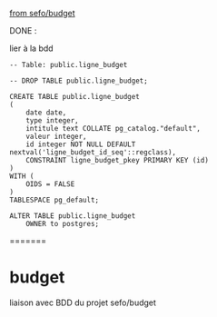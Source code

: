 [from sefo/budget](https://github.com/sefo/budget)

DONE :

lier à la bdd

``` 
-- Table: public.ligne_budget

-- DROP TABLE public.ligne_budget;

CREATE TABLE public.ligne_budget
(
    date date,
    type integer,
    intitule text COLLATE pg_catalog."default",
    valeur integer,
    id integer NOT NULL DEFAULT nextval('ligne_budget_id_seq'::regclass),
    CONSTRAINT ligne_budget_pkey PRIMARY KEY (id)
)
WITH (
    OIDS = FALSE
)
TABLESPACE pg_default;

ALTER TABLE public.ligne_budget
    OWNER to postgres;
```
=======
# budget
liaison avec BDD du projet sefo/budget
